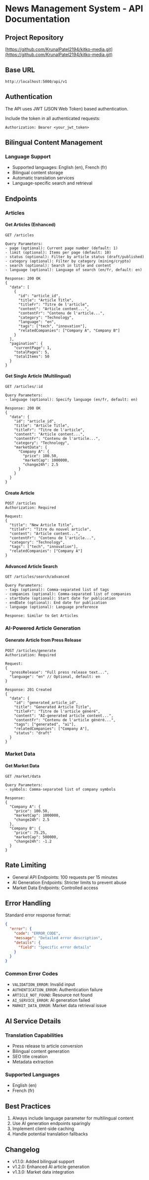 # News Management System - API Documentation

## Project Repository
[https://github.com/KrunalPatel2194/kitko-media.git](https://github.com/KrunalPatel2194/kitko-media.git)

## Base URL
```
http://localhost:5000/api/v1
```

## Authentication

The API uses JWT (JSON Web Token) based authentication.

Include the token in all authenticated requests:
```
Authorization: Bearer <your_jwt_token>
```

## Bilingual Content Management

### Language Support
- Supported languages: English (en), French (fr)
- Bilingual content storage
- Automatic translation services
- Language-specific search and retrieval

## Endpoints

### Articles

#### Get Articles (Enhanced)
```http
GET /articles

Query Parameters:
- page (optional): Current page number (default: 1)
- limit (optional): Items per page (default: 10)
- status (optional): Filter by article status (draft/published)
- category (optional): Filter by category (mining/crypto)
- search (optional): Search in title and content
- language (optional): Language of search (en/fr, default: en)

Response: 200 OK
{
  "data": [
    {
      "id": "article_id",
      "title": "Article Title",
      "titleFr": "Titre de l'article",
      "content": "Article content...",
      "contentFr": "Contenu de l'article...",
      "category": "Technology",
      "language": "en",
      "tags": ["tech", "innovation"],
      "relatedCompanies": ["Company A", "Company B"]
    }
  ],
  "pagination": {
    "currentPage": 1,
    "totalPages": 5,
    "totalItems": 50
  }
}
```

#### Get Single Article (Multilingual)
```http
GET /articles/:id

Query Parameters:
- language (optional): Specify language (en/fr, default: en)

Response: 200 OK
{
  "data": {
    "id": "article_id",
    "title": "Article Title",
    "titleFr": "Titre de l'article",
    "content": "Article content...",
    "contentFr": "Contenu de l'article...",
    "category": "Technology",
    "marketData": {
      "Company A": {
        "price": 100.50,
        "marketCap": 1000000,
        "change24h": 2.5
      }
    }
  }
}
```

#### Create Article
```http
POST /articles
Authorization: Required

Request:
{
  "title": "New Article Title",
  "titleFr": "Titre du nouvel article",
  "content": "Article content...",
  "contentFr": "Contenu de l'article...",
  "category": "Technology",
  "tags": ["tech", "innovation"],
  "relatedCompanies": ["Company A"]
}
```

#### Advanced Article Search
```http
GET /articles/search/advanced

Query Parameters:
- tags (optional): Comma-separated list of tags
- companies (optional): Comma-separated list of companies
- startDate (optional): Start date for publication
- endDate (optional): End date for publication
- language (optional): Language preference

Response: Similar to Get Articles
```

### AI-Powered Article Generation

#### Generate Article from Press Release
```http
POST /articles/generate
Authorization: Required

Request:
{
  "pressRelease": "Full press release text...",
  "language": "en" // Optional, default: en
}

Response: 201 Created
{
  "data": {
    "id": "generated_article_id",
    "title": "Generated Article Title",
    "titleFr": "Titre de l'article généré",
    "content": "AI-generated article content...",
    "contentFr": "Contenu de l'article généré...",
    "tags": ["generated", "ai"],
    "relatedCompanies": ["Company A"],
    "status": "draft"
  }
}
```

### Market Data

#### Get Market Data
```http
GET /market/data

Query Parameters:
- symbols: Comma-separated list of company symbols

Response:
{
  "Company A": {
    "price": 100.50,
    "marketCap": 1000000,
    "change24h": 2.5
  },
  "Company B": {
    "price": 75.25,
    "marketCap": 500000,
    "change24h": -1.2
  }
}
```

## Rate Limiting

- General API Endpoints: 100 requests per 15 minutes
- AI Generation Endpoints: Stricter limits to prevent abuse
- Market Data Endpoints: Controlled access

## Error Handling

Standard error response format:
```json
{
  "error": {
    "code": "ERROR_CODE",
    "message": "Detailed error description",
    "details": {
      "field": "Specific error details"
    }
  }
}
```

### Common Error Codes
- `VALIDATION_ERROR`: Invalid input
- `AUTHENTICATION_ERROR`: Authentication failure
- `ARTICLE_NOT_FOUND`: Resource not found
- `AI_SERVICE_ERROR`: AI generation failed
- `MARKET_DATA_ERROR`: Market data retrieval issue

## AI Service Details

### Translation Capabilities
- Press release to article conversion
- Bilingual content generation
- SEO title creation
- Metadata extraction

### Supported Languages
- English (en)
- French (fr)

## Best Practices

1. Always include language parameter for multilingual content
2. Use AI generation endpoints sparingly
3. Implement client-side caching
4. Handle potential translation fallbacks

## Changelog
- v1.1.0: Added bilingual support
- v1.2.0: Enhanced AI article generation
- v1.3.0: Market data integration
